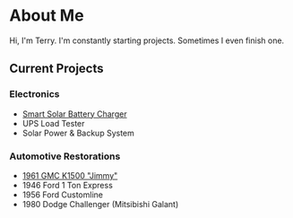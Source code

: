 # About Me

Hi, I'm Terry. I'm constantly starting projects. Sometimes I even finish one.

## Current Projects

### Electronics
- [Smart Solar Battery Charger](https://github.com/terryuland/smart-solar-battery-charger)
- UPS Load Tester
- Solar Power & Backup System

### Automotive Restorations
- [1961 GMC K1500 "Jimmy"](https://github.com/terryuland/jimmy)
- 1946 Ford 1 Ton Express
- 1956 Ford Customline
- 1980 Dodge Challenger (Mitsibishi Galant)

